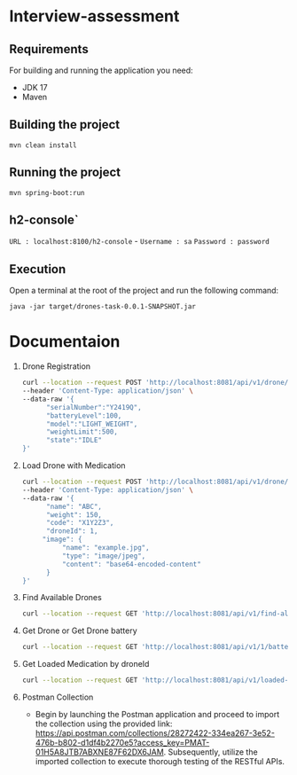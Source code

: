 # Interview-assessment

## Requirements
For building and running the application you need:
- JDK 17
- Maven

## Building the project
`mvn clean install`

## Running the project
`mvn spring-boot:run`

## h2-console`
`URL : localhost:8100/h2-console` - 
`Username : sa`
`Password : password`

## Execution
Open a terminal at the root of the project and run the following command:
```
java -jar target/drones-task-0.0.1-SNAPSHOT.jar
```

# Documentaion

1. Drone Registration

    ```bash
    curl --location --request POST 'http://localhost:8081/api/v1/drone/register' \
    --header 'Content-Type: application/json' \
    --data-raw '{
          "serialNumber":"Y2419Q",
          "batteryLevel":100,
          "model":"LIGHT_WEIGHT",
          "weightLimit":500,
          "state":"IDLE"
    }'
    ```

2. Load Drone with Medication
    
    ```bash
    curl --location --request POST 'http://localhost:8081/api/v1/drone/load' \
    --header 'Content-Type: application/json' \
    --data-raw '{
          "name": "ABC",
          "weight": 150,
          "code": "X1Y2Z3",
          "droneId": 1,
         "image": {
              "name": "example.jpg",
              "type": "image/jpeg",
              "content": "base64-encoded-content"
          }
    }'
    ```

3. Find Available Drones
    ```bash
    curl --location --request GET 'http://localhost:8081/api/v1/find-all-available'
    ```

4. Get Drone or Get Drone battery
    ```bash
    curl --location --request GET 'http://localhost:8081/api/v1/1/battery'
    ```
5. Get Loaded Medication by droneId
    ```bash
    curl --location --request GET 'http://localhost:8081/api/v1/loaded-items/1'
    ```

6. Postman Collection
    - Begin by launching the Postman application and proceed to import the collection using the provided link: https://api.postman.com/collections/28272422-334ea267-3e52-476b-b802-d1df4b2270e5?access_key=PMAT-01H5A8JTB7ABXNE87F62DX6JAM. Subsequently, utilize the imported collection to execute thorough testing of the RESTful APIs.
